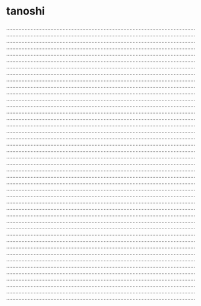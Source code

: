# tanoshi
....................................................................................................................................................................................................................................................................................................................................................................................................................................................................................................................................................................................................................................................................................................................................................................................................................................................................................................................................................................................................................................................................................................................................................................................................................................................................................................................................................................................................................................................................................................................................................................................................................................................................................................................................................................................................................................................................................................................................................................................................................................................................................................................................................................................................................................................................................................................................................................................................................................................................................................................................................................................................................................................................................................................................................................................................................................................................................................................................................................................................................................................................................................................................................................................................................................................................................................................................................................................................................................................................................................................................................................................................................................................................................................................................................................................................................................................................................................................................................................................................................................................................................................................................................................................................................................................................................................................................................................................................................................................................................................................................................................................................................................................................................................................................................................................................................................................................................................................................................................................................................................................................................................................................................................................................................................................................................................................................................................................................................................................................................................................................................
